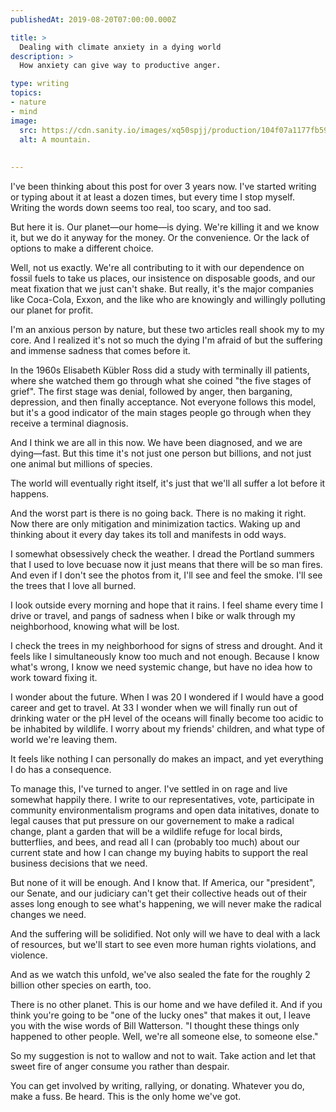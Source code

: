 ```yaml
---
publishedAt: 2019-08-20T07:00:00.000Z

title: >
  Dealing with climate anxiety in a dying world
description: >
  How anxiety can give way to productive anger.

type: writing
topics:
- nature
- mind
image:
  src: https://cdn.sanity.io/images/xq50spjj/production/104f07a1177fb59b11ae890b306b485f91c06c8d-1500x1000.png
  alt: A mountain.
  
  
---
```


I've been thinking about this post for over 3 years now. I've started writing or typing about it at least a dozen times, but every time I stop myself. Writing the words down seems too real, too scary, and too sad.   
  
But here it is. Our planet—our home—is dying. We're killing it and we know it, but we do it anyway for the money. Or the convenience. Or the lack of options to make a different choice.   
  
Well, not us exactly. We're all contributing to it with our dependence on fossil fuels to take us places, our insistence on disposable goods, and our meat fixation that we just can't shake. But really, it's the major companies like Coca-Cola, Exxon, and the like who are knowingly and willingly polluting our planet for profit.   
  
I'm an anxious person by nature, but these two articles reall shook my to my core. And I realized it's not so much the dying I'm afraid of but the suffering and immense sadness that comes before it. 

  
In the 1960s Elisabeth Kübler Ross did a study with terminally ill patients, where she watched them go through what she coined "the five stages of grief". The first stage was denial, followed by anger, then barganing, depression, and then finally acceptance. Not everyone follows this model, but it's a good indicator of the main stages people go through when they receive a terminal diagnosis.  
  
And I think we are all in this now. We have been diagnosed, and we are dying—fast. But this time it's not just one person but billions, and not just one animal but millions of species.   
  
The world will eventually right itself, it's just that we'll all suffer a lot before it happens.  
  
And the worst part is there is no going back. There is no making it right. Now there are only mitigation and minimization tactics. Waking up and thinking about it every day takes its toll and manifests in odd ways.  
  
I somewhat obsessively check the weather. I dread the Portland summers that I used to love becuase now it just means that there will be so man fires. And even if I don't see the photos from it, I'll see and feel the smoke. I'll see the trees that I love all burned.   
  
I look outside every morning and hope that it rains. I feel shame every time I drive or travel, and pangs of sadness when I bike or walk through my neighborhood, knowing what will be lost.   
  
I check the trees in my neighborhood for signs of stress and drought. And it feels like I simultaneously know too much and not enough. Because I know what's wrong, I know we need systemic change, but have no idea how to work toward fixing it.  
  
I wonder about the future. When I was 20 I wondered if I would have a good career and get to travel. At 33 I wonder when we will finally run out of drinking water or the pH level of the oceans will finally become too acidic to be inhabited by wildlife. I worry about my friends' children, and what type of world we're leaving them.   
  
It feels like nothing I can personally do makes an impact, and yet everything I do has a consequence.  
  
To manage this, I've turned to anger. I've settled in on rage and live somewhat happily there. I write to our representatives, vote, participate in community environmentalism programs and open data initatives, donate to legal causes that put pressure on our governement to make a radical change, plant a garden that will be a wildlife refuge for local birds, butterflies, and bees, and read all I can (probably too much) about our current state and how I can change my buying habits to support the real business decisions that we need.  
  
But none of it will be enough. And I know that. If America, our "president", our Senate, and our judiciary can't get their collective heads out of their asses long enough to see what's happening, we will never make the radical changes we need.   
  
And the suffering will be solidified. Not only will we have to deal with a lack of resources, but we'll start to see even more human rights violations, and violence.  
  
And as we watch this unfold, we've also sealed the fate for the roughly 2 billion other species on earth, too.   
  
There is no other planet. This is our home and we have defiled it. And if you think you're going to be "one of the lucky ones" that makes it out, I leave you with the wise words of Bill Watterson. "I thought these things only happened to other people. Well, we're all someone else, to someone else."  
  
So my suggestion is not to wallow and not to wait. Take action and let that sweet fire of anger consume you rather than despair.  
  
You can get involved by writing, rallying, or donating. Whatever you do, make a fuss. Be heard. This is the only home we've got.